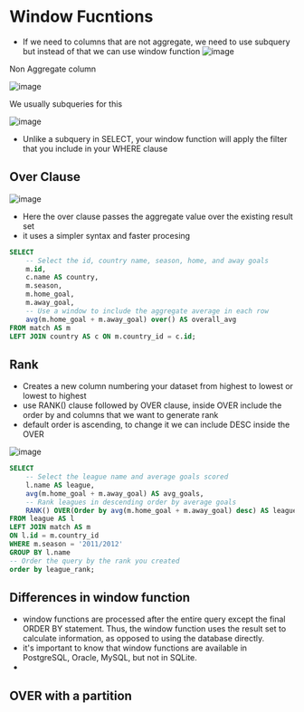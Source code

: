 # Window Fucntions
- If we need to columns that are not aggregate, we need to use subquery but instead of that we can use window function
![image](https://user-images.githubusercontent.com/47908891/213381331-2c65a47e-d113-4c03-9f49-9a7f3959c5da.png)

Non Aggregate column

![image](https://user-images.githubusercontent.com/47908891/213380448-b876c61e-a522-4193-8158-f93e84c79e9b.png)

We usually subqueries for this

![image](https://user-images.githubusercontent.com/47908891/213381495-5ffc242e-79eb-47b3-ab91-38cb466eb481.png)
- Unlike a subquery in SELECT, your window function will apply the filter that you include in your WHERE clause
## Over Clause 
![image](https://user-images.githubusercontent.com/47908891/213381624-87c67938-df34-41d4-857b-40b6f9a12fb3.png)

- Here the over clause passes the aggregate value over the existing result set
- it uses a simpler syntax and faster procesing
```sql
SELECT 
	-- Select the id, country name, season, home, and away goals
	m.id, 
    c.name AS country, 
    m.season,
	m.home_goal,
	m.away_goal,
    -- Use a window to include the aggregate average in each row
	avg(m.home_goal + m.away_goal) over() AS overall_avg
FROM match AS m
LEFT JOIN country AS c ON m.country_id = c.id;
```

## Rank
- Creates a new column numbering your dataset from highest to lowest or lowest to highest
- use RANK() clause followed by OVER clause, inside OVER  include the order by and columns that we want to generate rank
- default order is ascending, to change it we can include DESC inside the OVER

![image](https://user-images.githubusercontent.com/47908891/213382377-30442194-623f-41d3-9ccb-cacb3ccb4c54.png)
```sql
SELECT 
	-- Select the league name and average goals scored
	l.name AS league,
    avg(m.home_goal + m.away_goal) AS avg_goals,
    -- Rank leagues in descending order by average goals
    RANK() OVER(Order by avg(m.home_goal + m.away_goal) desc) AS league_rank
FROM league AS l
LEFT JOIN match AS m 
ON l.id = m.country_id
WHERE m.season = '2011/2012'
GROUP BY l.name
-- Order the query by the rank you created
order by league_rank;
```
## Differences in window function
- window functions are processed after the entire query except the final ORDER BY statement. Thus, the window function uses the result set to calculate information, as opposed to using the database directly.
-  it's important to know that window functions are available in PostgreSQL, Oracle, MySQL, but not in SQLite.
- 

## OVER with a partition
